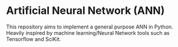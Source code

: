 # Artificial Neural Network (ANN)

This repository aims to implement a general purpose ANN in Python. Heavily inspired by machine learning/Neural Network tools such as Tensorflow and SciKit. 
